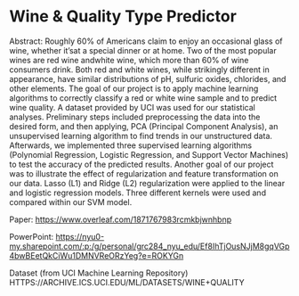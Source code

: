 # Wine & Quality Type Predictor
Abstract: 
Roughly 60% of Americans claim to enjoy an occasional glass of wine, whether it’sat a special dinner or at home.  Two of the most popular wines are red wine andwhite wine, which more than 60% of wine consumers drink.
Both  red  and  white  wines,  while  strikingly  different  in  appearance,  have  similar distributions of pH, sulfuric oxides, chlorides, and other elements.  The goal of our project is to apply machine learning algorithms to correctly classify a red or white wine sample and to predict wine quality.  A dataset provided by UCI was used for our statistical analyses.  Preliminary steps included preprocessing the data into the desired  form,  and  then  applying,  PCA  (Principal  Component  Analysis),  an  unsupervised learning algorithm to find trends in our unstructured data.  Afterwards, we implemented three supervised learning algorithms (Polynomial Regression, Logistic Regression, and Support Vector Machines) to test the accuracy of the predicted results.
Another  goal  of  our  project  was  to  illustrate  the  effect  of  regularization  and  feature  transformation  on  our  data.   Lasso  (L1)  and  Ridge  (L2)  regularization  were applied  to  the  linear  and  logistic  regression  models.   Three  different  kernels  were used and compared within our SVM model.

Paper: 
https://www.overleaf.com/1871767983rcmkbjwnhbnp

PowerPoint: 
https://nyu0-my.sharepoint.com/:p:/g/personal/grc284_nyu_edu/Ef8IhTjOusNJjM8gqVGp4bwBEetQkCiWu1DMNVReORzYeg?e=ROKYGn

Dataset (from UCI Machine Learning Repository)
HTTPS://ARCHIVE.ICS.UCI.EDU/ML/DATASETS/WINE+QUALITY


